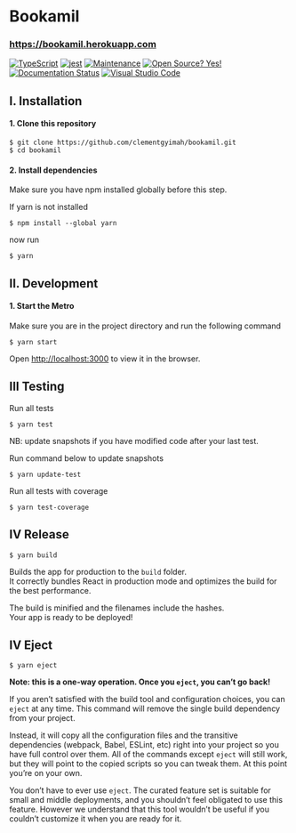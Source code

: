 # Bookamil
### https://bookamil.herokuapp.com

[![TypeScript](https://badgen.net/badge/icon/typescript?icon=typescript&label)](https://typescriptlang.org)
[![jest](https://jestjs.io/img/jest-badge.svg)](https://github.com/facebook/jest)
[![Maintenance](https://img.shields.io/badge/Maintained%3F-yes-green.svg)](https://GitHub.com/Naereen/StrapDown.js/graphs/commit-activity)
[![Open Source? Yes!](https://badgen.net/badge/Open%20Source%20%3F/Yes%21/blue?icon=github)](https://github.com/Naereen/badges/)
[![Documentation Status](https://readthedocs.org/projects/ansicolortags/badge/?version=latest)](http://ansicolortags.readthedocs.io/?badge=latest)
[![Visual Studio Code](https://img.shields.io/badge/--007ACC?logo=visual%20studio%20code&logoColor=ffffff)](https://code.visualstudio.com/)

## I. Installation

#### 1. Clone this repository

```
$ git clone https://github.com/clementgyimah/bookamil.git
$ cd bookamil
```

#### 2. Install dependencies
Make sure you have npm installed globally before this step.

If yarn is not installed
```
$ npm install --global yarn
```
now run
```
$ yarn
```

## II. Development
#### 1. Start the Metro
Make sure you are in the project directory and run the following command

```
$ yarn start
```
Open [http://localhost:3000](http://localhost:3000) to view it in the browser.

## III Testing

Run all tests
```
$ yarn test
```

NB: update snapshots if you have modified code after your last test.

Run command below to update snapshots
```
$ yarn update-test
```

Run all tests with coverage
```
$ yarn test-coverage
```

## IV Release

```
$ yarn build
```

Builds the app for production to the `build` folder.\
It correctly bundles React in production mode and optimizes the build for the best performance.

The build is minified and the filenames include the hashes.\
Your app is ready to be deployed!




## IV Eject

```
$ yarn eject
```

**Note: this is a one-way operation. Once you `eject`, you can’t go back!**

If you aren’t satisfied with the build tool and configuration choices, you can `eject` at any time. This command will remove the single build dependency from your project.

Instead, it will copy all the configuration files and the transitive dependencies (webpack, Babel, ESLint, etc) right into your project so you have full control over them. All of the commands except `eject` will still work, but they will point to the copied scripts so you can tweak them. At this point you’re on your own.

You don’t have to ever use `eject`. The curated feature set is suitable for small and middle deployments, and you shouldn’t feel obligated to use this feature. However we understand that this tool wouldn’t be useful if you couldn’t customize it when you are ready for it.

